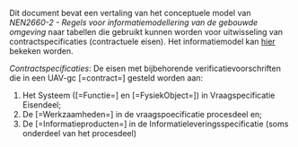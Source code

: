 Dit document bevat een vertaling van het conceptuele model van _NEN2660-2 - Regels voor informatiemodellering van de gebouwde omgeving_ naar tabellen die gebruikt kunnen worden voor uitwisseling van contractspecificaties (contractuele eisen).
Het informatiemodel kan [hier](https://nl-digigo.github.io/ld-viewer/contractspecificaties/) bekeken worden.

<p><dfn data-lt="Contractspecificaties">Contractspecificaties</dfn>: De eisen met bijbehorende verificatievoorschriften die in een UAV-gc [=contract=] gesteld worden aan:
<ol> <li> Het Systeem ([=Functie=] en [=FysiekObject=]) in Vraagspecificatie Eisendeel; </li>
<li> De [=Werkzaamheden=] in de vraagspoecificatie procesdeel en; </li>
<li> De [=Informatieproducten=] in de Informatieleveringsspecificatie (soms onderdeel van het procesdeel)</li></ol></p>	
